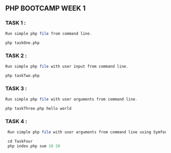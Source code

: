 ## PHP BOOTCAMP WEEK 1

### TASK 1 :
```php
Run simple php file from command line.

php taskOne.php
```

### TASK 2 :
```php
Run simple php file with user input from command line.

php taskTwo.php
```

### TASK 3 :
```php
Run simple php file with user arguments from command line.

php taskThree.php hello world
```

### TASK 4 :
```php
 Run simple php file with user arguments from command line using Symfony Console.

 cd TaskFour
 php index.php sum 10 20   
```